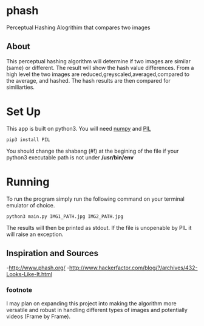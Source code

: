 # phash
Perceptual Hashing Alogrithim that compares two images

## About
This perceptual hashing algorithm will determine if two images are similar (same) or different. The result will show the hash value differences. From a high level the two images are reduced,greyscaled,averaged,compared to the average, and hashed. The hash results are then compared for similiarties.

# Set Up
This app is built on python3. You will need [numpy](https://scipy.org/install.html) and [PIL](http://stackoverflow.com/questions/20060096/installing-pil-with-pip)

```
pip3 install PIL
```
You should change the shabang (#!) at the begining of the file if your python3 executable path is not under **/usr/bin/env**

# Running
To run the program simply run the following command on your terminal emulator of choice.
```
python3 main.py IMG1_PATH.jpg IMG2_PATH.jpg
```
The results will then be printed as stdout. If the file is unopenable by PIL it will raise an exception.

## Inspiration and Sources
-http://www.phash.org/
-http://www.hackerfactor.com/blog/?/archives/432-Looks-Like-It.html

### footnote
I may plan on expanding this project into making the algorithm more versatile and robust in handling different types of images and potentially videos (Frame by Frame).
